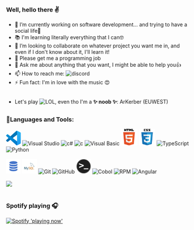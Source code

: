 ### Well, hello there ✌


- 🔭 I’m currently working on software development... and trying to have a social life🤣
- 📚 I'm learning literally everything that I can🤓
- 👯 I’m looking to collaborate on whatever project you want me in, and even if I don't know about it, I'll learn it!
- 🤔 Please get me a programming job
- 💬 Ask me about anything that you want, I might be able to help you👍
- 📫 How to reach me: <img alt="discord" width="25" href="https://discord.com/users/607265809793941514" src="https://external-content.duckduckgo.com/iu/?u=https%3A%2F%2Fwheretoinvest.money%2Fwp-content%2Fuploads%2F2017%2F12%2Fdiscord-logo-1024x1024.png&f=1&nofb=1" />
- ⚡ Fun fact: I'm in love with the music 😍
##
- Let's play <img alt="LOL" width="20" src="https://external-content.duckduckgo.com/iu/?u=https%3A%2F%2Flutris.net%2Fmedia%2Fgames%2Ficons%2Fleagueoflegends-icon.png&f=1&nofb=1" />, even tho I'm a **✨ noob ✨**: ArKerber (EUWEST)
##
### 🔨Languages and Tools:
<div align="left" fxLayoutAlign="space-between">
 <img alt="Visual Studio Code" width="40px" src="https://raw.githubusercontent.com/github/explore/80688e429a7d4ef2fca1e82350fe8e3517d3494d/topics/visual-studio-code/visual-studio-code.png" />
 <img alt="Visual Studio" width="40px" src="https://upload.wikimedia.org/wikipedia/commons/thumb/5/59/Visual_Studio_Icon_2019.svg/768px-Visual_Studio_Icon_2019.svg.png" />
 <img alt="c#" width="38px" src="https://seeklogo.com/images/C/c-sharp-c-logo-02F17714BA-seeklogo.com.png" />
 <img alt="c" width="45px" src="https://cdn.iconscout.com/icon/free/png-512/c-programming-569564.png" />
 <img alt="Visual Basic" width="40px" src="https://upload.wikimedia.org/wikipedia/commons/thumb/4/40/VB.NET_Logo.svg/1024px-VB.NET_Logo.svg.png" />
 <img alt="HTML5" width="45px" src="https://raw.githubusercontent.com/github/explore/80688e429a7d4ef2fca1e82350fe8e3517d3494d/topics/html/html.png" />
 <img alt="CSS3" width="45px" src="https://raw.githubusercontent.com/github/explore/80688e429a7d4ef2fca1e82350fe8e3517d3494d/topics/css/css.png" />
 <img alt="TypeScript" width="40px" src="https://i.imgur.com/UKoUmCX.png" />
 <img alt="Python" width="40px" src="https://i.imgur.com/KwB5bDf.png"/>
</div>
<br />
<div align="left" fxLayoutAlign="space-between">
 <img alt="SQL" width="40px" src="https://raw.githubusercontent.com/github/explore/80688e429a7d4ef2fca1e82350fe8e3517d3494d/topics/sql/sql.png" />
 <img alt="MySQL" width="40px" src="https://raw.githubusercontent.com/github/explore/80688e429a7d4ef2fca1e82350fe8e3517d3494d/topics/mysql/mysql.png" />
 <img alt="Git" width="40px" src="https://i.imgur.com/R1X9DbC.png?1" />
 <img alt="GitHub" width="40px" src="https://i.imgur.com/gue3Z4z.png" />
 <img alt="Terminal" width="40px" src="https://raw.githubusercontent.com/github/explore/80688e429a7d4ef2fca1e82350fe8e3517d3494d/topics/terminal/terminal.png" />
 <img alt="Cobol" width="40px" src="https://i.imgur.com/OY0lfO3.png" />
 <img alt="RPM" width="45px" src="https://i.imgur.com/QY8hbEN.jpg?1"/>
 <img alt="Angular" width="45px" src="https://i.imgur.com/cRKRQjp.png?1"/>
</div>
<br />
<img align="left" alt"Arianna-Cicero's GitHub Top langs" src="https://github-readme-stats.vercel.app/api/top-langs/?username=Arianna-Cicero"/>

<br />
<br />

### Spotify playing 🎧

[<img aling="left" alt="Spotify 'playing now'" width="350" src="https://https://novatorem-arianna-cicero.vercel.app/api/spotify"/>](https://open.spotify.com/user/313oz22tjhk5eljbgyda6p556fzu)
